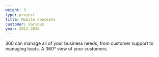 ```yaml
---
weight: 3
type: project
title: Mobile Concepts
customer: Various
year: 2012-2016
---
```

360 can manage all of your business needs, from customer support to managing leads. A 360° view of your customers.
